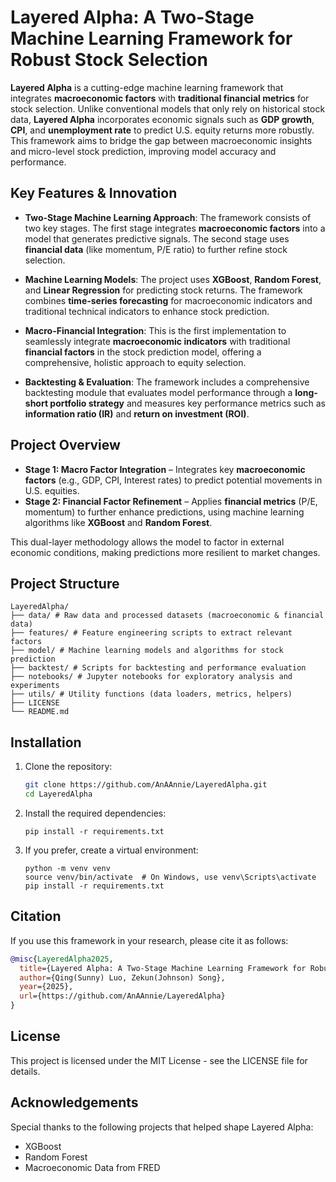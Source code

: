 # Layered Alpha: A Two-Stage Machine Learning Framework for Robust Stock Selection

**Layered Alpha** is a cutting-edge machine learning framework that integrates **macroeconomic factors** with **traditional financial metrics** for stock selection. Unlike conventional models that only rely on historical stock data, **Layered Alpha** incorporates economic signals such as **GDP growth**, **CPI**, and **unemployment rate** to predict U.S. equity returns more robustly. This framework aims to bridge the gap between macroeconomic insights and micro-level stock prediction, improving model accuracy and performance.

## Key Features & Innovation

- **Two-Stage Machine Learning Approach**: The framework consists of two key stages. The first stage integrates **macroeconomic factors** into a model that generates predictive signals. The second stage uses **financial data** (like momentum, P/E ratio) to further refine stock selection.
  
- **Machine Learning Models**: The project uses **XGBoost**, **Random Forest**, and **Linear Regression** for predicting stock returns. The framework combines **time-series forecasting** for macroeconomic indicators and traditional technical indicators to enhance stock prediction.

- **Macro-Financial Integration**: This is the first implementation to seamlessly integrate **macroeconomic indicators** with traditional **financial factors** in the stock prediction model, offering a comprehensive, holistic approach to equity selection.

- **Backtesting & Evaluation**: The framework includes a comprehensive backtesting module that evaluates model performance through a **long-short portfolio strategy** and measures key performance metrics such as **information ratio (IR)** and **return on investment (ROI)**.

## Project Overview

- **Stage 1: Macro Factor Integration** – Integrates key **macroeconomic factors** (e.g., GDP, CPI, Interest rates) to predict potential movements in U.S. equities.
- **Stage 2: Financial Factor Refinement** – Applies **financial metrics** (P/E, momentum) to further enhance predictions, using machine learning algorithms like **XGBoost** and **Random Forest**.
  
This dual-layer methodology allows the model to factor in external economic conditions, making predictions more resilient to market changes.

## Project Structure
```
LayeredAlpha/
├── data/ # Raw data and processed datasets (macroeconomic & financial data)
├── features/ # Feature engineering scripts to extract relevant factors
├── model/ # Machine learning models and algorithms for stock prediction
├── backtest/ # Scripts for backtesting and performance evaluation
├── notebooks/ # Jupyter notebooks for exploratory analysis and experiments
├── utils/ # Utility functions (data loaders, metrics, helpers)
├── LICENSE
└── README.md
```

## Installation

1. Clone the repository:

   ```bash
   git clone https://github.com/AnAAnnie/LayeredAlpha.git
   cd LayeredAlpha
   ```
2. Install the required dependencies:
   ```
   pip install -r requirements.txt
   ```
3. If you prefer, create a virtual environment:
   ```
   python -m venv venv
   source venv/bin/activate  # On Windows, use venv\Scripts\activate
   pip install -r requirements.txt
   ```
   
## Citation
If you use this framework in your research, please cite it as follows:

```bibtex
@misc{LayeredAlpha2025,
  title={Layered Alpha: A Two-Stage Machine Learning Framework for Robust Stock Selection},
  author={Qing(Sunny) Luo, Zekun(Johnson) Song},
  year={2025},
  url={https://github.com/AnAAnnie/LayeredAlpha}
}
```

## License
This project is licensed under the MIT License - see the LICENSE file for details.

## Acknowledgements
Special thanks to the following projects that helped shape Layered Alpha:
- XGBoost
- Random Forest
- Macroeconomic Data from FRED
